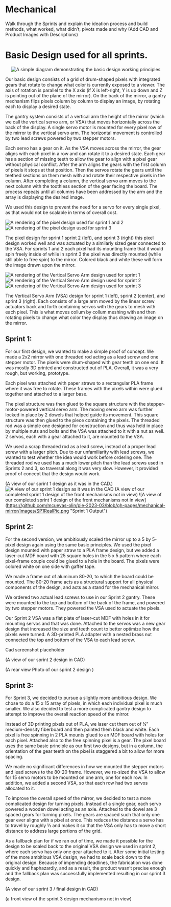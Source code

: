 # Mechanical 
Walk through the Sprints and explain the ideation process and build methods, what worked, what didn’t, pivots made and why
(Add CAD and Product Images with Descriptions)


# Basic Design used for all sprints.
<div style="text-align: center;">
  
![A simple diagram demonstrating the basic design working principles](https://github.com/mcuevas-olin/pie-2023-03/blob/gh-pages/mechanical-mirror/Images/MMMechanismPrinciples.png "Mechanism Principles Diagram")

</div>


Our basic design consists of a grid of drum-shaped pixels with integrated gears that rotate to change what color is currently exposed to a viewer. The axis of rotation is parallel to the X axis (if X is left-right, Y is up down and Z is pointing out of the plane of the mirror). On the back of the mirror, a gantry mechanism flips pixels column by column to display an image, by rotating each to display a desired state.

The gantry system consists of a vertical arm the height of the mirror (which we call the vertical servo arm, or VSA) that moves horizontally across the back of the display. A single servo motor is mounted for every pixel row of the mirror to the vertical servo arm. The horizontal movement is controlled by two lead screws powered by two stepper motors. 

Each servo has a gear on it. As the VSA moves across the mirror, the gear aligns with each pixel in a row and can rotate it to a desired state. Each gear has a section of missing teeth to allow the gear to align with a pixel gear without physical conflict. After the arm aligns the gears with the first column of pixels it stops at that position. Then the servos rotate the gears until the teethed sections on them mesh with and rotate their respective pixels in the column. After completing a column, the vertical servo arm moves to the next column with the toothless section of the gear facing the board. The process repeats until all columns have been addressed by the arm and the array is displaying the desired image. 

We used this design to prevent the need for a servo for every single pixel, as that would not be scalable in terms of overall cost.


![A rendering of the pixel design used for sprint 1 and 2](https://github.com/mcuevas-olin/pie-2023-03/blob/gh-pages/mechanical-mirror/Images/PixelSp12.png "Sprint 1 and 2 pixel")
![A rendering of the pixel design used for sprint 3](https://github.com/mcuevas-olin/pie-2023-03/blob/gh-pages/mechanical-mirror/Images/PixelSp3.png "Sprint 3 pixel")

The pixel design for sprint 1 sprint 2 (left), and sprint 3 (right) this pixel design worked well and was actuated by a similarly sized gear connected to the VSA. For sprints 1 and 2 each pixel had its mounting frame that it would spin freely inside of while in sprint 3 the pixel was directly mounted (while still able to free spin) to the mirror. Colored black and white these will form the image drawn upon the mirror.




![A rendering of the Vertical Servo Arm design used for sprint 1](https://github.com/mcuevas-olin/pie-2023-03/blob/gh-pages/mechanical-mirror/Images/VSASp1.png "Sprint 1 Vertical Servo Arm")
![A rendering of the Vertical Servo Arm design used for sprint 2](https://github.com/mcuevas-olin/pie-2023-03/blob/gh-pages/mechanical-mirror/Images/VSASp2.png "Sprint 2 Vertical Servo Arm")
![A rendering of the Vertical Servo Arm design used for sprint 3](https://github.com/mcuevas-olin/pie-2023-03/blob/gh-pages/mechanical-mirror/Images/VSASp3.png "Sprint 3 Vertical Servo Arm")

The Vertical Servo Arm (VSA) design for sprint 1 (left), sprint 2 (center), and sprint 3 (right). Each consists of a large arm moved by the linear screw actuators back and forth containing servos with the gears to mesh with each pixel. This is what moves collum by collum meshing with and then rotating pixels to change what color they display thus drawing an image on the mirror.




## Sprint 1:
For our first design, we wanted to make a simple proof of concept. We made a 2x2 mirror with one threaded rod acting as a lead screw and one stepper motor. The pixels were drum-shaped with gear teeth on one end. It was mostly 3D printed and constructed out of PLA. Overall, it was a very rough, but working, prototype.

Each pixel was attached with paper straws to a rectangular PLA frame where it was free to rotate. These frames with the pixels within were glued together and attached to a larger base.

The pixel structure was then glued to the square structure with the stepper-motor-powered vertical servo arm. The moving servo arm was further locked in place by 2 dowels that helped guide its movement. This square structure was then glued to the piece containing the pixels. The threaded rod was a simple one designed for construction and thus was held in place by multiple nuts and bolts and the VSA was attached to it with a nut as well. 2 servos, each with a gear attached to it, are mounted to the VSA. 

We used a scrap threaded rod as a lead screw, instead of a proper lead screw with a larger pitch. Due to our unfamiliarity with lead screws, we wanted to test whether the idea would work before ordering one. The threaded rod we used has a much lower pitch than the lead screws used in Sprints 2 and 3, so traversal along it was very slow. However, it provided proof of concept that the design would work.


(A view of our sprint 1 design as it was in the CAD.)
![A view of our sprint 1 design as it was in the CAD](https://github.com/mcuevas-olin/pie-2023-03/blob/gh-pages/mechanical-mirror/Images/SP1CADrender.png "Sprint 1 CAD Render")
(A view of our completed sprint 1 design of the front mechanisms not in view)
![A view of our completed sprint 1 design of the front mechanisms not in view] (https://github.com/mcuevas-olin/pie-2023-03/blob/gh-pages/mechanical-mirror/Images/SP1RealPic.png "Sprint 1 Output")


## Sprint 2: 
For the second version, we ambitiously scaled the mirror up to a 5 by 5-pixel design again using the same basic principles. We used the pixel design mounted with paper straw to a PLA frame design, but we added a laser-cut MDF board with 25 square holes in the 5 x 5 pattern where each pixel-frame couple could be glued to a hole in the board. The pixels were colored white on one side with gaffer tape. 

We made a frame out of aluminum 80-20, to which the board could be mounted. The 80-20 frame acts as a structural support for all physical components of the design, and acts as a stand for the mechanical mirror.

We ordered two actual lead screws to use in our Sprint 2 gantry. These were mounted to the top and bottom of the back of the frame, and powered by two stepper motors. They powered the VSA used to actuate the pixels. 

Our Sprint 2 VSA was a flat plate of laser-cut MDF with holes in it for mounting servos and that was done. Attached to the servos was a new gear design that increased the size and teeth count to better optimize how the pixels were turned. A 3D-printed PLA adapter with a nested brass nut connected the top and bottom of the VSA to each lead screw.

Cad screenshot placeholder

(A view of our sprint 2 design in CAD)


(A rear view Photo of our sprint 2 design ) 


## Sprint 3:
For Sprint 3, we decided to pursue a slightly more ambitious design. We chose to do a 15 x 15 array of pixels, in which each individual pixel is much smaller. We also decided to test a more complicated gantry design to attempt to improve the overall reaction speed of the mirror.

Instead of 3D printing pixels out of PLA, we laser cut them out of ¼” medium-density fiberboard and then painted them black and white. Each pixel is free spinning in 2 PLA mounts glued to an MDF board with holes for each pixel. Attached also to the free spinning pixel is a gear. The pixel board uses the same basic principle as our first two designs, but in a column, the orientation of the gear teeth on the pixel is staggered a bit to allow for more spacing. 

We made no significant differences in how we mounted the stepper motors and lead screws to the 80-20 frame. However, we re-sized the VSA to allow for 15 servo motors to be mounted on one arm, one for each row. In addition, we added a second VSA, so that each row had two servos allocated to it.

To improve the overall speed of the mirror, we decided to test a more complicated design for turning pixels. Instead of a single gear, each servo powered a wooden dowel acting as an axle. Attached to the dowel are 3 spaced gears for turning pixels. The gears are spaced such that only one gear ever aligns with a pixel at once. This reduces the distance a servo has to travel by roughly ⅓ and makes it so that the VSA only has to move a short distance to address large portions of the grid. 

As a fallback plan for if we ran out of time, we made it possible for the design to be scaled back to the original VSA design we used in sprint 2, where each servo has only one gear attached to it. After some initial testing of the more ambitious VSA design, we had to scale back down to the original design. Because of impending deadlines, the fabrication was done quickly and haphazardly, and as a result, the product wasn’t precise enough and the fallback plan was successfully implemented resulting in our sprint 3 design. 

(A view of our sprint 3 / final design in CAD)

(a front view of the sprint 3 design mechanisms not in view)
